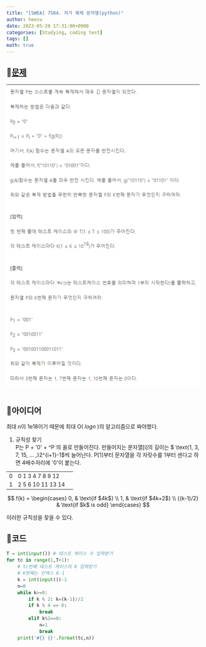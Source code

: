 ```yaml
---
title: "[SWEA] 7584. 자가 복제 문자열(python)"
author: heesu
date: 2023-05-20 17:31:00+0900
categories: [Studying, coding test]
tags: []
math: true
---
```

## 📌[문제](https://swexpertacademy.com/main/code/problem/problemDetail.do?problemLevel=3&contestProbId=AWpMsQfaCPMDFAQi&categoryId=AWpMsQfaCPMDFAQi&categoryType=CODE&problemTitle=&orderBy=PASS_RATE&selectCodeLang=PYTHON&select-1=3&pageSize=10&pageIndex=11)

![Alt text](https://raw.githubusercontent.com/skagmltn7/practice_coding_test/5bbd9fda1deaf98a78026c0740d90e7fe8170bf1/SWEA/img/problem_7584.PNG)
<br><br>

## 💪아이디어<br>
최대 n이 1e18이기 때문에 최대 O( $log{n}$ )의 알고리즘으로 짜야했다. <br>
1. 규칙성 찾기<br>
P는 P + '0' + ^P 의 꼴로 만들어진다. 만들어지는 문자열[i]의 길이는             $ \text{1, 3, 7, 15, ... ,}2^{i+1}-1$씩 늘어난다. P[1]부터 문자열을 각 자릿수를 1부터 센다고 하면 4배수자리에 '0'이 붙는다.

||||
|------|---|---|
|0|0 1 3 4 7 8 9 12||
|1|2 5 6 10 11 13 14|

<center>

$$
  f(k) =
\begin{cases}
0,  & \text{if $4k$} \\
1, & \text{if $4k+2$} \\
{(k-1)/2} & \text{if $k$ is odd}
\end{cases}
$$

</center>
이러한 규칙성을 찾을 수 있다.
<br>

## 🥂코드

```python
T = int(input()) # 테스트 케이스 수 입력받기
for tc in range(1,T+1): 
    # tc번째 테스트 케이스의 K 입력받기 
    # K번째는 인덱스 K-1
    k = int(input())-1 
    n=0
    while k>=0:
        if k % 2: k=(k-1)//2
        if k % 4 == 0: 
            break
        elif k%2==0:
            n=1
            break
    print('#{} {}'.format(tc,n))
```